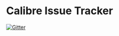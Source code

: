 Calibre Issue Tracker
==============

[![Gitter](https://badges.gitter.im/Join%20Chat.svg)](https://gitter.im/calibreapp/discuss?utm_source=badge&utm_medium=badge&utm_campaign=pr-badge&utm_content=badge)



